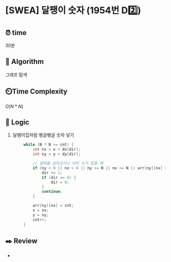 # [SWEA] 달팽이 숫자 (1954번 D2️⃣)

## ⏰  **time**

30분

## :pushpin: **Algorithm**

그래프 탐색

## ⏲️**Time Complexity**

$O(N*N)$

## :round_pushpin: **Logic**
1. 달팽이집처럼 뱅글뱅글 숫자 넣기
```cpp
		while (N * N >= cnt) {
			int nx = x + dx[dir];
			int ny = y + dy[dir];

			// 범위를 넘어섰거나 이미 수가 있을 때
			if (ny < 0 || nx < 0 || ny >= N || nx >= N || arr[ny][nx] > 0) {
				dir += 1;
				if (dir == 4) {
					dir = 0;
				}
				continue;
			}

			arr[ny][nx] = cnt;
			x = nx;
			y = ny;
			cnt++;
		}
```

## :black_nib: **Review**
- 
